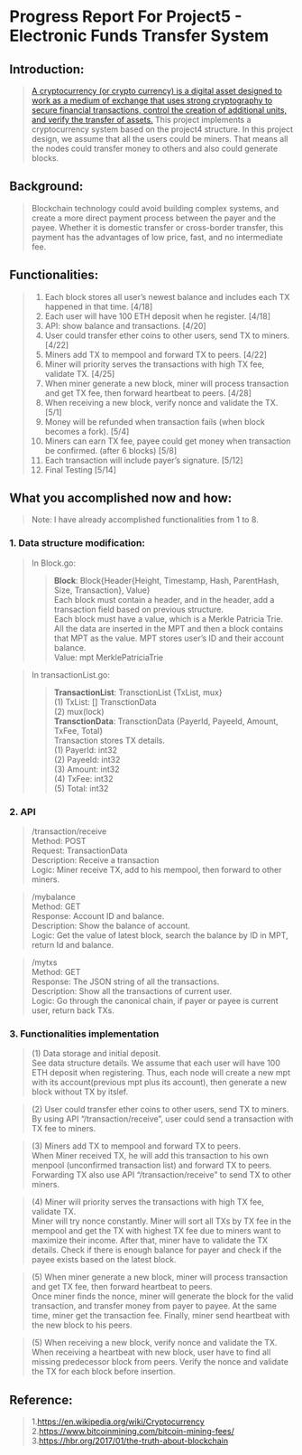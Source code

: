 # Progress Report For Project5 - Electronic Funds Transfer System

## Introduction:
> [A cryptocurrency (or crypto currency) is a digital asset designed to work as a medium of exchange that uses strong cryptography to secure financial transactions, control the creation of additional units, and verify the transfer of assets.](https://en.wikipedia.org/wiki/Cryptocurrency)
This project implements a cryptocurrency system based on the project4 structure. In this project design, we assume that all the users could be miners. That means all the nodes could transfer money to others and also could generate blocks.

## Background:

> Blockchain technology could avoid building complex systems, and create a more direct payment process between the payer and the payee. Whether it is domestic transfer or cross-border transfer, this payment has the advantages of low price, fast, and no intermediate fee.

## Functionalities:

>1.	Each block stores all user’s newest balance and includes each TX happened in that time. [4/18]
>2. Each user will have 100 ETH deposit when he register. [4/18]
>3.	API: show balance and transactions. [4/20]
>4.	User could transfer ether coins to other users, send TX to miners. [4/22]
>5.	Miners add TX to mempool and forward TX to peers. [4/22]
>6.	Miner will priority serves the transactions with high TX fee, validate TX. [4/25]
>7.	When miner generate a new block, miner will process transaction and get TX fee, then forward heartbeat to peers. [4/28]
>8.	When receiving a new block, verify nonce and validate the TX. [5/1]
>9.	Money will be refunded when transaction fails (when block becomes a fork). [5/4]
>10.	Miners can earn TX fee, payee could get money when transaction be confirmed. (after 6 blocks) [5/8]
>11. Each transaction will include payer’s signature. [5/12]
>12. Final Testing [5/14]

## What you accomplished now and how:
> Note: I have already accomplished functionalities from 1 to 8.

### 1.	Data structure modification:
> In Block.go:
>> **Block**:	Block{Header{Height, Timestamp, Hash, ParentHash, Size, Transaction}, Value}<br>
Each block must contain a header, and in the header, add a transaction field based on previous structure. <br>
Each block must have a value, which is a Merkle Patricia Trie. All the data are inserted in the MPT and then a block contains that MPT as the value. MPT stores user’s ID and their account balance.<br>
Value: mpt MerklePatriciaTrie<br>

> In transactionList.go:
>> **TransactionList**:	TransctionList {TxList, mux}<br>
(1)	TxList: [] TransctionData<br>
(2)	mux(lock)<br>
>> **TransctionData**:  TransctionData {PayerId, PayeeId, Amount, TxFee, Total}<br>
Transaction stores TX details.<br>
(1)	PayerId: int32<br>
(2)	PayeeId: int32<br>
(3)	Amount: int32<br>
(4)	TxFee: int32<br>
(5)	Total: int32<br>

### 2.	API

> /transaction/receive<br>
Method: POST<br>
Request: TransactionData<br>
Description: Receive a transaction<br>
Logic: Miner receive TX, add to his mempool, then forward to other miners.<br>

> /mybalance<br>
Method: GET<br>
Response: Account ID and balance.<br>
Description: Show the balance of account.<br>
Logic: Get the value of latest block, search the balance by ID in MPT, return Id and balance.<br>

> /mytxs<br>
Method: GET<br>
Response: The JSON string of all the transactions.<br>
Description: Show all the transactions of current user.<br>
Logic: Go through the canonical chain, if payer or payee is current user, return back TXs.<br>

### 3.	Functionalities implementation

> (1)	Data storage and initial deposit.<br>
See data structure details.
We assume that each user will have 100 ETH deposit when registering. Thus, each node will create a new mpt with its account(previous mpt plus its account), then generate a new block without TX by itslef.

> (2)	User could transfer ether coins to other users, send TX to miners.<br>
By using API “/transaction/receive”, user could send a transaction with TX fee to miners.

> (3)	Miners add TX to mempool and forward TX to peers.<br>
When Miner received TX, he will add this transaction to his own menpool (unconfirmed transaction list) and forward TX to peers. Forwarding TX also use API “/transaction/receive” to send TX to other miners.

> (4)	Miner will priority serves the transactions with high TX fee, validate TX.<br>
Miner will try nonce constantly. Miner will sort all TXs by TX fee in the mempool and get the TX with highest TX fee due to miners want to maximize their income. After that, miner have to validate the TX details. Check if there is enough balance for payer and check if the payee exists based on the latest block. 

> (5)	When miner generate a new block, miner will process transaction and get TX fee, then forward heartbeat to peers.<br>
Once miner finds the nonce, miner will generate the block for the valid transaction, and transfer money from payer to payee. At the same time, miner get the transaction fee. Finally, miner send heartbeat with the new block to his peers.

> (5)	When receiving a new block, verify nonce and validate the TX.<br>
When receiving a heartbeat with new block, user have to find all missing predecessor block from peers. Verify the nonce and validate the TX for each block before insertion.

## Reference:

> 1.https://en.wikipedia.org/wiki/Cryptocurrency<br>
> 2.https://www.bitcoinmining.com/bitcoin-mining-fees/<br>
> 3.https://hbr.org/2017/01/the-truth-about-blockchain<br>

